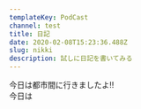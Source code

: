 ```yaml
---
templateKey: PodCast
channel: test
title: 日記
date: 2020-02-08T15:23:36.488Z
slug: nikki
description: 試しに日記を書いてみる
---
```

今日は都市間に行きましたよ!!\
今日は
